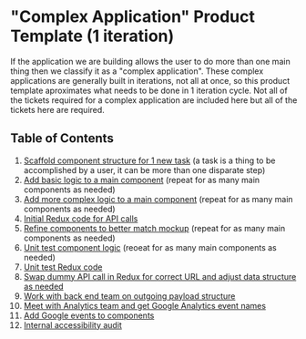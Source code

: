 # "Complex Application" Product Template (1 iteration)
If the application we are building allows the user to do more than one main thing then we classify it as a "complex application". These complex applications are generally built in iterations, not all at once, so this product template aproximates what needs to be done in 1 iteration cycle.  Not all of the tickets required for a complex application are included here but all of the tickets here are required.

## Table of Contents
1. [Scaffold component structure for 1 new task](/teams/vsa/teams/ebenefits/template/simple_app_iteration/templates/scaffold-component-structure.md) (a task is a thing to be accomplished by a user, it can be more than one disparate step)
2. [Add basic logic to a main component](/teams/vsa/teams/ebenefits/template/simple_app_iteration/templates/Add-basic-logic.md) (repeat for as many main components as needed)
3. [Add more complex logic to a main component](/teams/vsa/teams/ebenefits/template/simple_app_iteration/templates/3.add-complex-logic.md) (repeat for as many main components as needed)
4. [Initial Redux code for API calls](/teams/vsa/teams/ebenefits/template/simple_app_iteration/templates/4.initial-redux-code.md)
5. [Refine components to better match mockup](/teams/vsa/teams/ebenefits/template/simple_app_iteration/templates/5.refine-components.md) (repeat for as many main components as needed)
6. [Unit test component logic](/teams/vsa/teams/ebenefits/template/simple_app_iteration/templates/6.unit-test-logic.md) (reoeat for as many main components as needed)
7. [Unit test Redux code](/teams/vsa/teams/ebenefits/template/simple_app_iteration/templates/7.unit-test-redux.md)
8. [Swap dummy API call in Redux for correct URL and adjust data structure as needed](/teams/vsa/teams/ebenefits/template/simple_app_iteration/templates/8.swap-api-call.md)
9. [Work with back end team on outgoing payload structure](/teams/ebenefits/template/simple_app_iteration/templates/9.adjust-payload.md)
10. [Meet with Analytics team and get Google Analytics event names](/teams/vsa/teams/ebenefits/template/simple_app_iteration/templates/10.meet-with-analytics-team.md)
11. [Add Google events to components](/teams/vsa/teams/ebenefits/template/simple_app_iteration/templates/11.add-GA-events.md)
12. [Internal accessibility audit](/teams/vsa/teams/ebenefits/template/simple_app_iteration/templates/12.internal-accessibility-audit.md)
